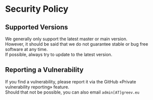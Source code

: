 # Security Policy

## Supported Versions
We generally only support the latest master or main version.  
However, it should be said that we do not guarantee stable or bug free software at any time.  
If possible, always try to update to the latest version.


## Reporting a Vulnerability

If you find a vulnerability, please report it via the GitHub «Private vulnerability reporting» feature.  
Should that not be possible, you can also email `admin[AT]greev.eu`
